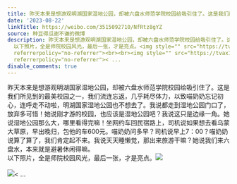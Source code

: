 ```yaml
---
title: 昨天本来是想游观明湖国家湿地公园，却被六盘水师范学院校园给吸引住了。这是我们所见到的最美校园之一，我们流连忘返，几乎耗尽体力，以致喵奶奶忘记初心，连呼...
date: '2023-08-22'
linkTitle: https://weibo.com/3515092710/NfRtz8gYZ
source: 种豆得瓜谢不谦的微博
description: 昨天本来是想游观明湖国家湿地公园，却被六盘水师范学院校园给吸引住了。这是我们所见到的最美校园之一，我们流连忘返，几乎耗尽体力，以致喵奶奶忘记初心，连呼走不动啦，明湖国家湿地公园也不想去了。我说都走到湿地公园门口了，放弃多可惜！她说刚才游的校园，也应该是湿地公园吧？我说这只是边缘一角。她说湿地公园那么大，哪里看得完嘛！坐网约车回民宿路上，司机说如果想去看乌蒙大草原，早出晚归，包他的车600元。喵奶奶问多早？司机说早上7：00？喵奶奶说算了算了，我们肯定起不来。我说天天睡懒觉，那出来旅游干嘛？她说我们来六盘水，本来就是避暑休闲得嘛。<br>
  以下照片，全是师院校园风光，最后一张，才是亮点。<img style="" src="https://tvax4.sinaimg.cn/large/d1840ee6gy1hh6ayx6twyj237k2eox6p.jpg"
  referrerpolicy="no-referrer"><br><br><img style="" src="https://tvax1.sinaimg.cn/large/d1840ee6gy1hh6azzllnaj23342bcnpg.jpg"
  referrerpolicy="no-referrer">< ...
disable_comments: true
---
```

昨天本来是想游观明湖国家湿地公园，却被六盘水师范学院校园给吸引住了。这是我们所见到的最美校园之一，我们流连忘返，几乎耗尽体力，以致喵奶奶忘记初心，连呼走不动啦，明湖国家湿地公园也不想去了。我说都走到湿地公园门口了，放弃多可惜！她说刚才游的校园，也应该是湿地公园吧？我说这只是边缘一角。她说湿地公园那么大，哪里看得完嘛！坐网约车回民宿路上，司机说如果想去看乌蒙大草原，早出晚归，包他的车600元。喵奶奶问多早？司机说早上7：00？喵奶奶说算了算了，我们肯定起不来。我说天天睡懒觉，那出来旅游干嘛？她说我们来六盘水，本来就是避暑休闲得嘛。<br> 以下照片，全是师院校园风光，最后一张，才是亮点。<img style="" src="https://tvax4.sinaimg.cn/large/d1840ee6gy1hh6ayx6twyj237k2eox6p.jpg" referrerpolicy="no-referrer"><br><br><img style="" src="https://tvax1.sinaimg.cn/large/d1840ee6gy1hh6azzllnaj23342bcnpg.jpg" referrerpolicy="no-referrer">< ...